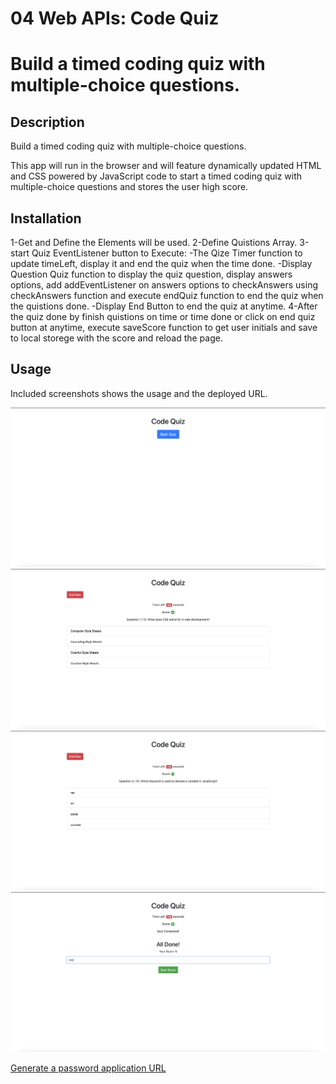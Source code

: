 # 04 Web APIs: Code Quiz

# Build a timed coding quiz with multiple-choice questions.

## Description

Build a timed coding quiz with multiple-choice questions.

This app will run in the browser and will feature dynamically updated HTML and CSS powered by JavaScript code to start a timed coding quiz with multiple-choice questions and stores the user high score.

## Installation

1-Get and Define the Elements will be used.
2-Define Quistions Array.
3-start Quiz EventListener button to Execute:
-The Qize Timer function to update timeLeft, display it and end the quiz when the time done.
-Display Question Quiz function to display the quiz question, display answers options, add addEventListener on answers options to checkAnswers using checkAnswers function and execute endQuiz function to end the quiz when the quistions done.
-Display End Button to end the quiz at anytime.
4-After the quiz done by finish quistions on time or time done or click on end quiz button at anytime, execute saveScore function to get user initials and save to local storege with the score and reload the page.

## Usage

Included screenshots shows the usage and the deployed URL.

![alt text](assets/images/Code-Quiz-01.png)
![alt text](assets/images/Code-Quiz-02.png)
![alt text](assets/images/Code-Quiz-03.png)
![alt text](assets/images/Code-Quiz-04.png)

[Generate a password application URL]()
